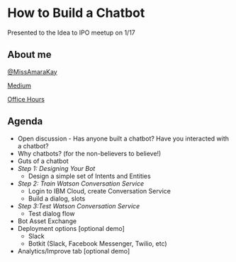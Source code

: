 # How to Build a Chatbot

Presented to the Idea to IPO meetup on 1/17

## About me
[@MissAmaraKay](https://twitter.com/MissAmaraKay)

[Medium](https://medium.com/@MissAmaraKay)

[Office Hours](https://developer.ibm.com/code/community/cities/san-francisco/)

## Agenda
* Open discussion - Has anyone built a chatbot? Have you interacted with a chatbot?
* Why chatbots? (for the non-believers to believe!)
* Guts of a chatbot 
* *Step 1: Designing Your Bot*
    * Design a simple set of Intents and Entities
* *Step 2: Train Watson Conversation Service*
  * Login to IBM Cloud, create Conversation Service
  * Build a dialog, slots
* *Step 3:Test Watson Conversation Service*
  * Test dialog flow
* Bot Asset Exchange
* Deployment options [optional demo]
    * Slack
    * Botkit (Slack, Facebook Messenger, Twilio, etc)
* Analytics/Improve tab [optional demo]
